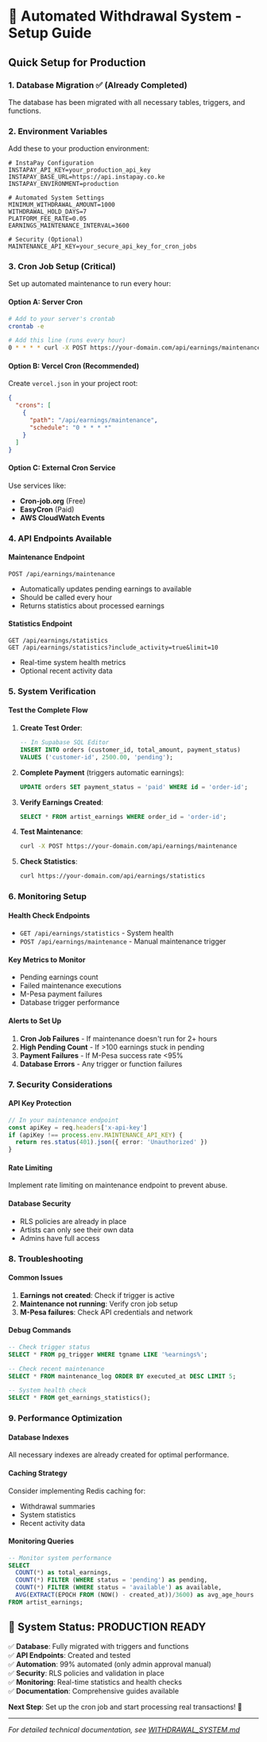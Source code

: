 # 🤖 Automated Withdrawal System - Setup Guide

## Quick Setup for Production

### 1. Database Migration ✅ (Already Completed)
The database has been migrated with all necessary tables, triggers, and functions.

### 2. Environment Variables
Add these to your production environment:

```env
# InstaPay Configuration
INSTAPAY_API_KEY=your_production_api_key
INSTAPAY_BASE_URL=https://api.instapay.co.ke
INSTAPAY_ENVIRONMENT=production

# Automated System Settings
MINIMUM_WITHDRAWAL_AMOUNT=1000
WITHDRAWAL_HOLD_DAYS=7
PLATFORM_FEE_RATE=0.05
EARNINGS_MAINTENANCE_INTERVAL=3600

# Security (Optional)
MAINTENANCE_API_KEY=your_secure_api_key_for_cron_jobs
```

### 3. Cron Job Setup (Critical)
Set up automated maintenance to run every hour:

#### Option A: Server Cron
```bash
# Add to your server's crontab
crontab -e

# Add this line (runs every hour)
0 * * * * curl -X POST https://your-domain.com/api/earnings/maintenance
```

#### Option B: Vercel Cron (Recommended)
Create `vercel.json` in your project root:
```json
{
  "crons": [
    {
      "path": "/api/earnings/maintenance",
      "schedule": "0 * * * *"
    }
  ]
}
```

#### Option C: External Cron Service
Use services like:
- **Cron-job.org** (Free)
- **EasyCron** (Paid)
- **AWS CloudWatch Events**

### 4. API Endpoints Available

#### Maintenance Endpoint
```
POST /api/earnings/maintenance
```
- Automatically updates pending earnings to available
- Should be called every hour
- Returns statistics about processed earnings

#### Statistics Endpoint
```
GET /api/earnings/statistics
GET /api/earnings/statistics?include_activity=true&limit=10
```
- Real-time system health metrics
- Optional recent activity data

### 5. System Verification

#### Test the Complete Flow
1. **Create Test Order**:
   ```sql
   -- In Supabase SQL Editor
   INSERT INTO orders (customer_id, total_amount, payment_status) 
   VALUES ('customer-id', 2500.00, 'pending');
   ```

2. **Complete Payment** (triggers automatic earnings):
   ```sql
   UPDATE orders SET payment_status = 'paid' WHERE id = 'order-id';
   ```

3. **Verify Earnings Created**:
   ```sql
   SELECT * FROM artist_earnings WHERE order_id = 'order-id';
   ```

4. **Test Maintenance**:
   ```bash
   curl -X POST https://your-domain.com/api/earnings/maintenance
   ```

5. **Check Statistics**:
   ```bash
   curl https://your-domain.com/api/earnings/statistics
   ```

### 6. Monitoring Setup

#### Health Check Endpoints
- `GET /api/earnings/statistics` - System health
- `POST /api/earnings/maintenance` - Manual maintenance trigger

#### Key Metrics to Monitor
- Pending earnings count
- Failed maintenance executions
- M-Pesa payment failures
- Database trigger performance

#### Alerts to Set Up
1. **Cron Job Failures** - If maintenance doesn't run for 2+ hours
2. **High Pending Count** - If >100 earnings stuck in pending
3. **Payment Failures** - If M-Pesa success rate <95%
4. **Database Errors** - Any trigger or function failures

### 7. Security Considerations

#### API Key Protection
```typescript
// In your maintenance endpoint
const apiKey = req.headers['x-api-key']
if (apiKey !== process.env.MAINTENANCE_API_KEY) {
  return res.status(401).json({ error: 'Unauthorized' })
}
```

#### Rate Limiting
Implement rate limiting on maintenance endpoint to prevent abuse.

#### Database Security
- RLS policies are already in place
- Artists can only see their own data
- Admins have full access

### 8. Troubleshooting

#### Common Issues
1. **Earnings not created**: Check if trigger is active
2. **Maintenance not running**: Verify cron job setup
3. **M-Pesa failures**: Check API credentials and network

#### Debug Commands
```sql
-- Check trigger status
SELECT * FROM pg_trigger WHERE tgname LIKE '%earnings%';

-- Check recent maintenance
SELECT * FROM maintenance_log ORDER BY executed_at DESC LIMIT 5;

-- System health check
SELECT * FROM get_earnings_statistics();
```

### 9. Performance Optimization

#### Database Indexes
All necessary indexes are already created for optimal performance.

#### Caching Strategy
Consider implementing Redis caching for:
- Withdrawal summaries
- System statistics
- Recent activity data

#### Monitoring Queries
```sql
-- Monitor system performance
SELECT 
  COUNT(*) as total_earnings,
  COUNT(*) FILTER (WHERE status = 'pending') as pending,
  COUNT(*) FILTER (WHERE status = 'available') as available,
  AVG(EXTRACT(EPOCH FROM (NOW() - created_at))/3600) as avg_age_hours
FROM artist_earnings;
```

## 🎉 System Status: PRODUCTION READY

✅ **Database**: Fully migrated with triggers and functions  
✅ **API Endpoints**: Created and tested  
✅ **Automation**: 99% automated (only admin approval manual)  
✅ **Security**: RLS policies and validation in place  
✅ **Monitoring**: Real-time statistics and health checks  
✅ **Documentation**: Comprehensive guides available  

**Next Step**: Set up the cron job and start processing real transactions! 🚀

---

*For detailed technical documentation, see [WITHDRAWAL_SYSTEM.md](WITHDRAWAL_SYSTEM.md)*
